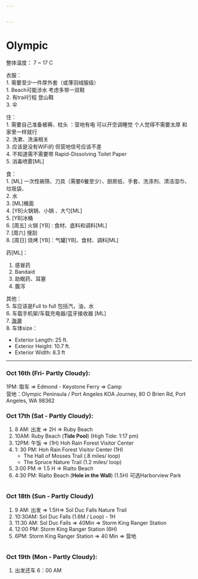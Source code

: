 ```yaml
---


---
```


<h1 id="olympic">Olympic</h1>
<p>整体温度： 7 ~ 17 C</p>
<p>衣服：<br>
1. 需要至少一件厚外套（或薄羽绒服级）<br>
1. Beach可能涉水 考虑多带一双鞋<br>
2. 有trail行程 登山鞋<br>
3. 伞</p>
<p>住：<br>
1. 需要自己准备被褥、枕头 ：营地有电 可以开空调睡觉 个人觉得不需要太厚 和家里一样就行<br>
2. 洗漱、洗澡相关<br>
3. 应该是没有WiFi的 但营地信号应该不差<br>
4. 不知道需不需要带 Rapid-Dissolving Toilet Paper<br>
5. 消毒喷雾[ML]</p>
<p>食：<br>
1. [ML] 一次性碗筷、刀具（需要6餐至少）、厨房纸、手套、洗涤剂、清洁湿巾、垃圾袋、<br>
2. 水<br>
3. [ML]桶面<br>
4. [YB]火锅锅、小锅 、大勺[ML]<br>
5. [YB]冰桶<br>
6. [周五] 火锅 [YB] : 食材、底料和调料[ML]<br>
7. [周六] 搜刮<br>
8. [周日] 烧烤 [YB]：气罐[YB]、食材、调料[ML]</p>
<p>药[ML]：</p>
<ol>
<li>感冒药</li>
<li>Bandaid</li>
<li>助眠药、耳塞</li>
<li>腹泻</li>
</ol>
<p>其他：<br>
5. 车应该是Full to full 包括汽，油，水<br>
6. 车载手机架/车载充电器/蓝牙接收器 [ML]<br>
7. <a href="https://tidesandcurrents.noaa.gov/noaatidepredictions.html?id=9442396&amp;units=standard&amp;bdate=20201015&amp;edate=20201017&amp;timezone=LST/LDT&amp;clock=12hour&amp;datum=MLLW&amp;interval=hilo&amp;action=dailychart">海潮</a><br>
8. 车体size：</p>
<ul>
<li>Exterior Length: 25 ft.</li>
<li>Exterior Height: 10.7 ft.</li>
<li>Exterior Width: 8.3 ft</li>
</ul>
<hr>
<h3 id="oct-16th-fri--partly-cloudy">Oct 16th (Fri- Partly Cloudy):</h3>
<p>1PM: 取车 =&gt; Edmond - Keystone Ferry =&gt; Camp<br>
营地：Olympic Peninsula / Port Angeles KOA Journey, 80 O Brien Rd, Port Angeles, WA 98362</p>
<h3 id="oct-17th-sat---partly-cloudy">Oct 17th (Sat - Partly Cloudy):</h3>
<ol>
<li>8 AM: 出发 =&gt; 2H =&gt; Ruby Beach</li>
<li>10AM: Ruby Beach (<strong>Tide Pool</strong>)  (High Tide:  1:17 pm)</li>
<li>12PM: 午饭 =&gt; (1H) Hoh Rain Forest Visitor Center</li>
<li>1: 30 PM: Hoh Rain Forest Visitor Center (1H)
<ul>
<li>The Hall of Mosses Trail (.8 miles/ loop)</li>
<li>The Spruce Nature Trail (1.2 miles/ loop)</li>
</ul>
</li>
<li>3:00 PM =&gt; 1.5 H =&gt; Rialto Beach</li>
<li>4:30 PM:  Rialto Beach (<strong>Hole in the Wall</strong>) (1.5H) 可选Harborview Park</li>
</ol>
<p><img src="https://drive.google.com/uc?export=view&amp;id=1WPtLVcOmSN-rRgfni6a1oZNXP6Wm112_" alt=""></p>
<h3 id="oct-18th-sun---partly-cloudy">Oct 18th (Sun - Partly Cloudy)</h3>
<ol>
<li>9 AM: 出发 =&gt; 1.5H=&gt; Sol Duc Falls Nature Trail</li>
<li>10:30AM: Sol Duc Falls  (1.6M / Loop) - 1H</li>
<li>11:30 AM:  Sol Duc Falls =&gt; 40Min =&gt; Storm King Ranger Station</li>
<li>12:00 PM: Storm King Ranger Station (6H)</li>
<li>6PM: Storm King Ranger Station =&gt; 40 Min =&gt; 营地</li>
</ol>
<p><img src="https://drive.google.com/uc?export=view&amp;id=1sE8xi7QZioOgBQsweKpJdubwGpye7669" alt=""></p>
<h3 id="oct-19th-mon---partly-cloudy">Oct 19th (Mon - Partly Cloudy):</h3>
<ol>
<li>出发还车 6：00 AM</li>
</ol>

